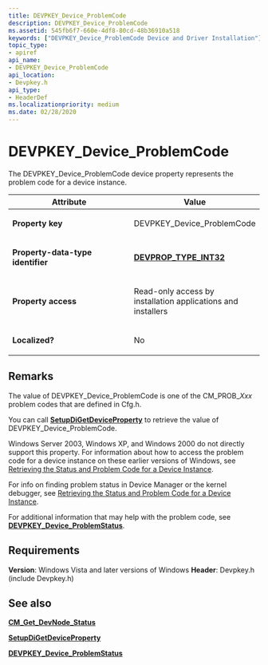 ```yaml
---
title: DEVPKEY_Device_ProblemCode
description: DEVPKEY_Device_ProblemCode
ms.assetid: 545fb6f7-660e-4df8-80cd-48b36910a518
keywords: ["DEVPKEY_Device_ProblemCode Device and Driver Installation"]
topic_type:
- apiref
api_name:
- DEVPKEY_Device_ProblemCode
api_location:
- Devpkey.h
api_type:
- HeaderDef
ms.localizationpriority: medium
ms.date: 02/28/2020
---
```


# DEVPKEY_Device_ProblemCode


The DEVPKEY_Device_ProblemCode device property represents the problem code for a device instance.

<table>
<colgroup>
<col width="50%" />
<col width="50%" />
</colgroup>
<thead>
<tr>
<th>Attribute</th>
<th>Value</th>
</tr>
</thead>
<tbody>
<tr class="odd">
<td align="left"><p><strong>Property key</strong></p></td>
<td align="left"><p>DEVPKEY_Device_ProblemCode</p></td>
</tr>
<tr class="even">
<td align="left"><p><strong>Property-data-type identifier</strong></p></td>
<td align="left"><p><a href="devprop-type-int32.md" data-raw-source="[&lt;strong&gt;DEVPROP_TYPE_INT32&lt;/strong&gt;](devprop-type-int32.md)"><strong>DEVPROP_TYPE_INT32</strong></a></p></td>
</tr>
<tr class="odd">
<td align="left"><p><strong>Property access</strong></p></td>
<td align="left"><p>Read-only access by installation applications and installers</p></td>
</tr>
<tr class="even">
<td align="left"><p><strong>Localized?</strong></p></td>
<td align="left"><p>No</p></td>
</tr>
</tbody>
</table>

 

Remarks
-------

The value of DEVPKEY_Device_ProblemCode is one of the CM_PROB_*Xxx* problem codes that are defined in Cfg.h.

You can call [**SetupDiGetDeviceProperty**](/windows/desktop/api/setupapi/nf-setupapi-setupdigetdevicepropertyw) to retrieve the value of DEVPKEY_Device_ProblemCode.

Windows Server 2003, Windows XP, and Windows 2000 do not directly support this property. For information about how to access the problem code for a device instance on these earlier versions of Windows, see [Retrieving the Status and Problem Code for a Device Instance](./retrieving-the-status-and-problem-code-for-a-device-instance.md).

For info on finding problem status in Device Manager or the kernel debugger, see [Retrieving the Status and Problem Code for a Device Instance](retrieving-the-status-and-problem-code-for-a-device-instance.md).

For additional information that may help with the problem code, see [**DEVPKEY_Device_ProblemStatus**](devpkey-device-problemstatus.md).

Requirements
------------

**Version**: Windows Vista and later versions of Windows
**Header**: Devpkey.h (include Devpkey.h)


## See also


[**CM_Get_DevNode_Status**](/windows/desktop/api/cfgmgr32/nf-cfgmgr32-cm_get_devnode_status)

[**SetupDiGetDeviceProperty**](/windows/desktop/api/setupapi/nf-setupapi-setupdigetdevicepropertyw)

[**DEVPKEY_Device_ProblemStatus**](devpkey-device-problemstatus.md)

